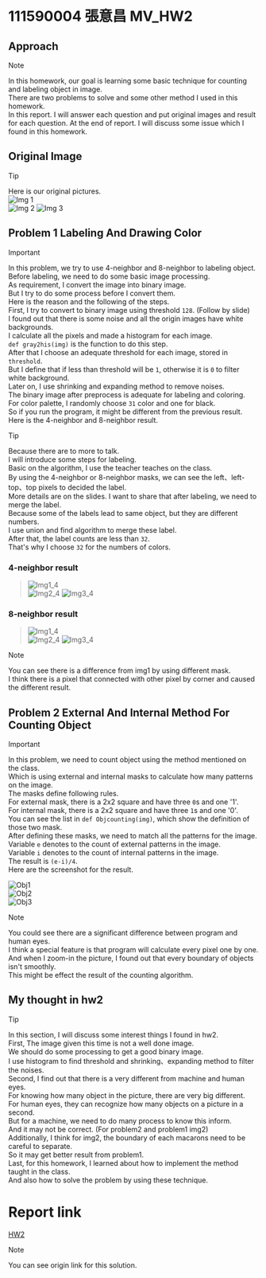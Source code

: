 # 111590004 張意昌 MV_HW2

## Approach

> [!NOTE]  
> In this homework, our goal is learning some basic technique for counting and labeling object in image.  
> There are two problems to solve and some other method I used in this homework.  
> In this report. I will answer each question and put original images and result for each question.
> At the end of report. I will discuss some issue which I found in this homework.

## Original Image

> [!TIP]  
> Here is our original pictures.  
> ![Img 1](./test_img/img1.jpg)  
> ![Img 2](./test_img/img2.jpg)
> ![Img 3](./test_img/img3.jpg)

## Problem 1 Labeling And Drawing Color

> [!IMPORTANT]  
> In this problem, we try to use 4-neighbor and 8-neighbor to labeling object.  
> Before labeling, we need to do some basic image processing.  
> As requirement, I convert the image into binary image.  
> But I try to do some process before I convert them.  
> Here is the reason and the following of the steps.  
> First, I try to convert to binary image using threshold `128`. (Follow by slide)  
> I found out that there is some noise and all the origin images have white backgrounds.  
> I calculate all the pixels and made a histogram for each image.  
> `def gray2his(img)` is the function to do this step.  
> After that I choose an adequate threshold for each image, stored in `threshold`.  
> But I define that if less than threshold will be `1`, otherwise it is `0` to filter white background.  
> Later on, I use shrinking and expanding method to remove noises.  
> The binary image after preprocess is adequate for labeling and coloring.  
> For color palette, I randomly choose `31` color and one for black.  
> So if you run the program, it might be different from the previous result.  
> Here is the 4-neighbor and 8-neighbor result.  

> [!TIP]  
> Because there are to more to talk.  
> I will introduce some steps for labeling.  
> Basic on the algorithm, I use the teacher teaches on the class.  
> By using the 4-neighbor or 8-neighbor masks, we can see the left、left-top、top pixels to decided the label.  
> More details are on the slides. I want to share that after labeling, we need to merge the label.  
> Because some of the labels lead to same object, but they are different numbers.  
> I use union and find algorithm to merge these label.  
> After that, the label counts are less than `32`.  
> That's why I choose `32` for the numbers of colors.  

### 4-neighbor result

> ![Img1_4](./result_img/img1_4.jpg)  
> ![Img2_4](./result_img/img2_4.jpg)
> ![Img3_4](./result_img/img3_4.jpg)


### 8-neighbor result

> ![Img1_4](./result_img/img1_8.jpg)  
> ![Img2_4](./result_img/img2_8.jpg)
> ![Img3_4](./result_img/img3_8.jpg)

> [!NOTE]  
> You can see there is a difference from img1 by using different mask.  
> I think there is a pixel that connected with other pixel by corner and caused the different result.  

## Problem 2 External And Internal Method For Counting Object

> [!IMPORTANT]  
> In this problem, we need to count object using the method mentioned on the class.  
> Which is using external and internal masks to calculate how many patterns on the image.  
> The masks define following rules.  
> For external mask, there is a 2x2 square and have three `0`s and one '1'.  
> For internal mask, there is a 2x2 square and have three `1`s and one '0'.  
> You can see the list in `def Objcounting(img)`, which show the definition of those two mask.  
> After defining these masks, we need to match all the patterns for the image.  
> Variable `e` denotes to the count of external patterns in the image.  
> Variable `i` denotes to the count of internal patterns in the image.  
> The result is `(e-i)/4`.  
> Here are the screenshot for the result.  

![Obj1](./report_img/img1_res.png)  
![Obj2](./report_img/img2_res.png)  
![Obj3](./report_img/img3_res.png)

> [!NOTE]  
> You could see there are a significant difference between program and human eyes.  
> I think a special feature is that program will calculate every pixel one by one.  
> And when I zoom-in the picture, I found out that every boundary of objects isn't smoothly.  
> This might be effect the result of the counting algorithm.  

## My thought in hw2

> [!TIP]  
> In this section, I will discuss some interest things I found in hw2.  
> First, The image given this time is not a well done image.  
> We should do some processing to get a good binary image.  
> I use histogram to find threshold and shrinking、expanding method to filter the noises.  
> Second, I find out that there is a very different from machine and human eyes.  
> For knowing how many object in the picture, there are very big different.  
> For human eyes, they can recognize how many objects on a picture in a second.  
> But for a machine, we need to do many process to know this inform.  
> And it may not be correct. (For problem2 and problem1 img2)  
> Additionally, I think for img2, the boundary of each macarons need to be careful to separate.  
> So it may get better result from problem1.  
> Last, for this homework, I learned about how to implement the method taught in the class.  
> And also how to solve the problem by using these technique.  

# Report link

[HW2](https://github.com/kesshoban3310/NTUT_Machine_Vision/tree/main/hw2)

> [!NOTE]  
> You can see origin link for this solution.  